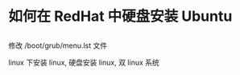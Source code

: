 # 如何在 RedHat 中硬盘安装 Ubuntu

## 

修改 /boot/grub/menu.lst 文件


linux 下安装 linux, 硬盘安装 linux, 双 linux 系统
